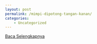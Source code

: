```yaml
---
layout: post
permalink: /mimpi-dipotong-tangan-kanan/
categories:
    - Uncategorized
---
```


[Baca Selengkapnya](/03)